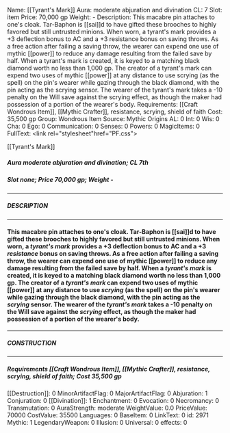 Name: [[Tyrant's Mark]]
Aura: moderate abjuration and divination
CL: 7
Slot: item
Price: 70,000 gp
Weight: -
Description: This macabre pin attaches to one's cloak. Tar-Baphon is [[sai]]d to have gifted these brooches to highly favored but still untrusted minions. When worn, a tyrant's mark provides a +3 deflection bonus to AC and a +3 resistance bonus on saving throws. As a free action after failing a saving throw, the wearer can expend one use of mythic [[power]] to reduce any damage resulting from the failed save by half. When a tyrant's mark is created, it is keyed to a matching black diamond worth no less than 1,000 gp. The creator of a tyrant's mark can expend two uses of mythic [[power]] at any distance to use scrying (as the spell) on the pin's wearer while gazing through the black diamond, with the pin acting as the scrying sensor. The wearer of the tyrant's mark takes a -10 penalty on the Will save against the scrying effect, as though the maker had possession of a portion of the wearer's body.
Requirements: [[Craft Wondrous Item]], [[Mythic Crafter]], resistance, scrying, shield of faith
Cost: 35,500 gp
Group: Wondrous Item
Source: Mythic Origins
AL: 0
Int: 0
Wis: 0
Cha: 0
Ego: 0
Communication: 0
Senses: 0
Powers: 0
MagicItems: 0
FullText: <link rel="stylesheet"href="PF.css"><div class="heading"><p class="alignleft">[[Tyrant's Mark]]</p><div style="clear: both;"></div></div><div><h5><b>Aura </b>moderate abjuration and divination; <b>CL </b>7th</h5><h5><b>Slot </b>none; <b>Price </b>70,000 gp; <b>Weight </b>-</h5></div><hr/><div><h5><b>DESCRIPTION</b></h5></div><hr/><div><h4><p>This macabre pin attaches to one's cloak. Tar-Baphon is [[sai]]d to have gifted these brooches to highly favored but still untrusted minions. When worn, a <i>tyrant's mark</i> provides a +3 deflection bonus to AC and a +3 <i>resistance</i> bonus on saving throws. As a free action after failing a saving throw, the wearer can expend one use of mythic [[power]] to reduce any damage resulting from the failed save by half. When a <i>tyrant's mark</i> is created, it is keyed to a matching black diamond worth no less than 1,000 gp. The creator of a <i>tyrant's mark</i> can expend two uses of mythic [[power]] at any distance to use <i>scrying</i> (as the spell) on the pin's wearer while gazing through the black diamond, with the pin acting as the <i>scrying</i> sensor. The wearer of the <i>tyrant's mark</i> takes a -10 penalty on the Will save against the <i>scrying</i> effect, as though the maker had possession of a portion of the wearer's body.</p></h4></div><hr/><div><h5><b>CONSTRUCTION</b></h5></div><hr/><div><h5><b>Requirements </b>[[Craft Wondrous Item]], [[Mythic Crafter]], <i>resistance</i>, <i>scrying</i>, <i>shield of faith</i>; <b>Cost </b>35,500 gp</h5></div>
[[Destruction]]: 0
MinorArtifactFlag: 0
MajorArtifactFlag: 0
Abjuration: 1
Conjuration: 0
[[Divination]]: 1
Enchantment: 0
Evocation: 0
Necromancy: 0
Transmutation: 0
AuraStrength: moderate
WeightValue: 0.0
PriceValue: 70000
CostValue: 35500
Languages: 0
BaseItem: 0
LinkText: 0
id: 2971
Mythic: 1
LegendaryWeapon: 0
Illusion: 0
Universal: 0
effects: 0
